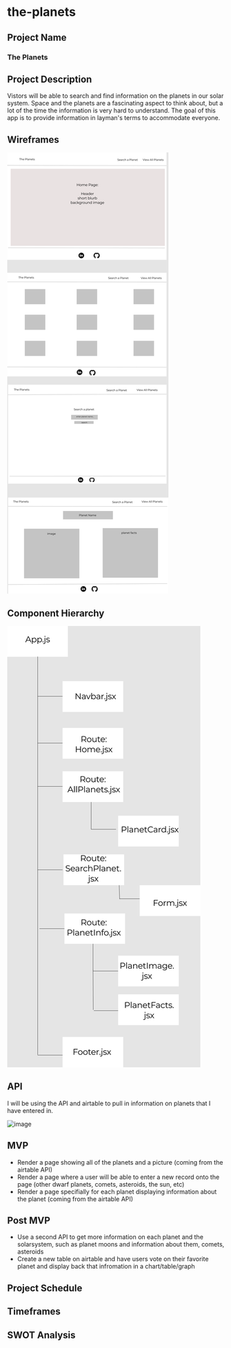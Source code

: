 # the-planets

## Project Name
<h3>The Planets</h3>

## Project Description
<p>Vistors will be able to search and find information on the planets in our solar system. Space and the planets are a fascinating aspect to think about, but a lot of the time the information is very hard to understand. The goal of this app is to provide information in layman's terms to accommodate everyone. </p>

## Wireframes
<img src="./assets/the-planets-wireframes.png" alt="the planets wireframe" />

## Component Hierarchy
<img src="./assets/planets-component-hierarchy.png" alt="componenet hierarchy" />

## API
<p>I will be using the API and airtable to pull in information on planets that I have entered in.</p>

![image](https://user-images.githubusercontent.com/80793283/148662064-cd9caf5e-e41d-4211-b5d1-41e83d117656.png)

## MVP
- Render a page showing all of the planets and a picture (coming from the airtable API)
- Render a page where a user will be able to enter a new record onto the page (other dwarf planets, comets, asteroids, the sun, etc)
- Render a page specifially for each planet displaying information about the planet (coming from the airtable API)


## Post MVP
- Use a second API to get more information on each planet and the solarsystem, such as planet moons and information about them, comets, asteroids
- Create a new table on airtable and have users vote on their favorite planet and display back that infromation in a chart/table/graph

## Project Schedule

## Timeframes

## SWOT Analysis
